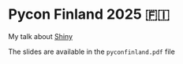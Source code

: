 # Pycon Finland 2025 🇫🇮

My talk about [Shiny](https://2025.ploneconf.org/schedule/talks/shiny-for-python-reactive-web-apps-made-simple)

The slides are available in the `pyconfinland.pdf` file